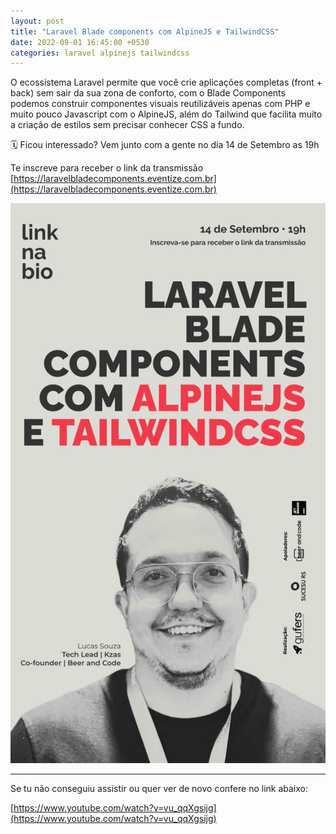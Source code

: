 ```yaml
---
layout: post
title: "Laravel Blade components com AlpineJS e TailwindCSS"
date: 2022-09-01 16:45:00 +0530
categories: laravel alpinejs tailwindcss
---
```


O ecossistema Laravel permite que você crie aplicações completas (front + back) sem sair da sua zona de conforto, com o Blade Components podemos construir componentes visuais reutilizáveis apenas com PHP e muito pouco Javascript com o AlpineJS, além do Tailwind que facilita muito a criação de estilos sem precisar conhecer CSS a fundo.

🗓 Ficou interessado? Vem junto com a gente no dia 14 de Setembro as 19h

Te inscreve para receber o link da transmissão [https://laravelbladecomponents.eventize.com.br](https://laravelbladecomponents.eventize.com.br)

![Laravel blade components com alpinejs e tailwindcss](/assets/images/220901.jpg)

---

Se tu não conseguiu assistir ou quer ver de novo confere no link abaixo:

[https://www.youtube.com/watch?v=vu_qqXgsijg](https://www.youtube.com/watch?v=vu_qqXgsijg)
